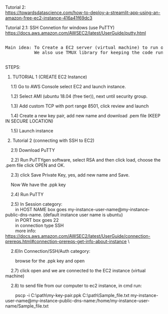 Tutorial 2:\
	https://towardsdatascience.com/how-to-deploy-a-streamlit-app-using-an-amazon-free-ec2-instance-416a41f69dc3
	
Tutorial 2.1: SSH Connetion for windows (use PuTTY) \
	https://docs.aws.amazon.com/AWSEC2/latest/UserGuide/putty.html
<pre>      
Main idea: To Create a EC2 server (virtual machine) to run our streamlit web app. 
           We also use TMUX library for keeping the code running in the background.
	   
</pre>  

STEPS:


1) TUTORIAL 1 (CREATE EC2 Instance)

&emsp; 1.1) Go to AWS Console select EC2 and launch instance.
 
&emsp; 1.2) Select AMI (ubuntu 18.04 (free tier)), next until security group.
 
&emsp; 1.3) Add custom TCP with port range 8501, click review and launch
 
&emsp; 1.4) Create a new key pair, add new name and download .pem file (KEEP IN SECURE LOCATION)
 
&emsp; 1.5) Launch instance

2) Tutorial 2 (connecting with SSH to EC2)

&emsp; 2.1) Download PuTTY
 
&emsp; 2.2) Run PuTTYgen software, select RSA and then click load, choose the .pem file click OPEN and OK.
 
&emsp; 2.3) click Save Private Key, yes, add new name and Save.
 
&emsp; Now We have the .ppk key
 
&emsp; 2.4) Run PuTTY
 
&emsp; 2.5) In Session category: \
&emsp;&emsp;      in HOST NAME box goes  my-instance-user-name@my-instance-public-dns-name. (default instance user name is ubuntu)\
&emsp;&emsp;      in PORT box goes 22\
&emsp;&emsp;      in connection type SSH\
&emsp;&emsp;      more info:  https://docs.aws.amazon.com/AWSEC2/latest/UserGuide/connection-prereqs.html#connection-prereqs-get-info-about-instance \
      
 &emsp; 2.6)In Connection/SSH/Auth category:
 
 &emsp;&emsp;     browse for the .ppk key and open
 
 &emsp; 2.7) click open and we are connected to the EC2 instance (virtual machine)
 
 &emsp; 2.8) to send file from our computer to ec2 instance, in cmd run:
 
 &emsp;&emsp; 	pscp -i C:\path\my-key-pair.ppk C:\path\Sample_file.txt my-instance-user-name@my-instance-public-dns-name:/home/my-instance-user-name/Sample_file.txt
      
      
      



  
  
